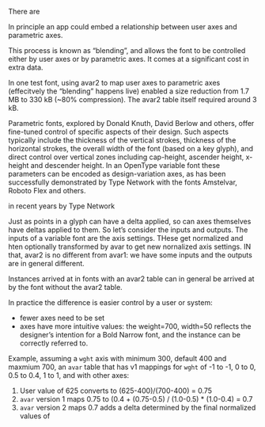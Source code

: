 There are 

In principle an app could embed a relationship between user axes and parametric axes. 

This process is known as “blending”, and allows the font to be controlled either by user axes or by parametric axes. It comes at a significant cost in extra data.

In one test font, using avar2 to map user axes to parametric axes (effecitvely the “blending” happens live) enabled a size reduction from 1.7 MB to 330 kB (~80% compression). The avar2 table itself required around 3 kB.

Parametric fonts, explored by Donald Knuth, David Berlow and others, offer fine-tuned control of specific aspects of their design. Such aspects typically include the thickness of the vertical strokes, thickness of the horizontal strokes, the overall width of the font (based on a key glyph), and direct control over vertical zones including cap-height, ascender height, x-height and descender height. In an OpenType variable font these parameters can be encoded as design-variation axes, as has been successfully demonstrated by Type Network with the fonts Amstelvar, Roboto Flex and others.



 in recent years by Type Network 






Just as points in a glyph can have a delta applied, so can axes themselves have deltas applied to them. So let’s consider the inputs and outputs. The inputs of a variable font are the axis settings. THese get normalized and hten optionally transformed by avar to get new nornalized axis settings. IN that, avar2 is no different from avar1: we have some inputs and the outputs are in general different.

Instances arrived at in fonts with an avar2 table can in general be arrived at by the font without the avar2 table.

In practice the difference is easier control by a user or system:

* fewer axes need to be set
* axes have more intuitive values: the weight=700, width=50 reflects the designer’s intention for a Bold Narrow font, and the instance can be correctly referred to.





Example, assuming a `wght` axis with minimum 300, default 400 and maxmium 700, an `avar` table that has v1 mappings for `wght` of -1 to -1, 0 to 0, 0.5 to 0.4, 1 to 1, and with other axes:

1. User value of 625 converts to (625-400)/(700-400) = 0.75
2. `avar` version 1 maps 0.75 to (0.4 + (0.75-0.5) / (1.0-0.5) * (1.0-0.4) = 0.7
3. `avar` version 2 maps 0.7 adds a delta determined by the final normalized values of 




